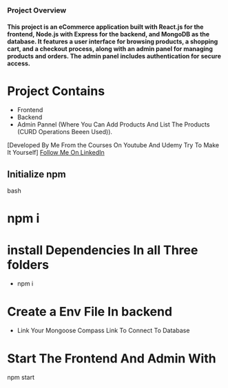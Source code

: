 <h3>Project Overview</h3>
<h4>This project is an eCommerce application built with React.js for the frontend, Node.js with Express for the backend, and MongoDB as the database. It features a user interface for browsing products, a shopping cart, and a checkout process, along with an admin panel for managing products and orders. The admin panel includes authentication for secure access.</h4>



# Project Contains 
+ Frontend
+ Backend
+ Admin Pannel (Where You Can Add Products And List The Products (CURD Operations Beeen Used)).
  
[Developed By Me From the Courses On Youtube And Udemy Try To Make It Yourself]
<a href="" target="_blank">Follow Me On LinkedIn</a>


<h2>Initialize npm</h2>

bash
# npm i

# install Dependencies In all Three folders 
+ npm i

# Create a Env File In backend 
+ Link Your Mongoose Compass Link To Connect To Database

# Start The Frontend And Admin With 
npm start




